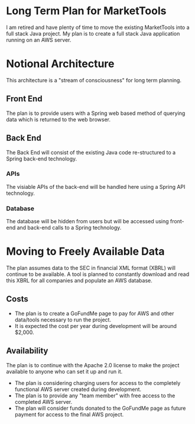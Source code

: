 # Long Term Plan for MarketTools
I am retired and have plenty of time to move the existing MarketTools into a full stack Java project.
My plan is to create a full stack Java application running on an AWS server.

# Notional Architecture
This architecture is a "stream of consciousness" for long term planning.

## Front End
The plan is to provide users with a Spring web based method of querying data which is returned to the web browser.

## Back End
The Back End will consist of the existing Java code re-structured to a Spring back-end technology.

### APIs
The visiable APIs of the back-end will be handled here using a Spring API technology.

### Database
The database will be hidden from users but will be accessed using front-end and back-end calls to a Spring technology.

# Moving to Freely Available Data
The plan assumes data to the SEC in financial XML format (XBRL) will continue to be available.
A tool is planned to constantly download and read this XBRL for all companies and populate an AWS database.

## Costs
- The plan is to create a GoFundMe page to pay for AWS and other data/tools necessary to run the project.
- It is expected the cost per year during development will be around $2,000.

## Availability
The plan is to continue with the Apache 2.0 license to make the project available to anyone who can set it up and run it.

- The plan is considering charging users for access to the completely functional AWS server created during development.
- The plan is to provide any "team member" with free access to the completed AWS server.
- The plan will consider funds donated to the GoFundMe page as future payment for access to the final AWS project.
